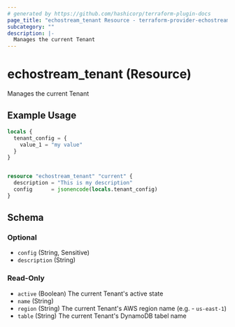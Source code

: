 ```yaml
---
# generated by https://github.com/hashicorp/terraform-plugin-docs
page_title: "echostream_tenant Resource - terraform-provider-echostream"
subcategory: ""
description: |-
  Manages the current Tenant
---
```


# echostream_tenant (Resource)

Manages the current Tenant

## Example Usage

```terraform
locals {
  tenant_config = {
    value_1 = "my value"
  }
}


resource "echostream_tenant" "current" {
  description = "This is my description"
  config      = jsonencode(locals.tenant_config)
}
```

<!-- schema generated by tfplugindocs -->
## Schema

### Optional

- `config` (String, Sensitive)
- `description` (String)

### Read-Only

- `active` (Boolean) The current Tenant's active state
- `name` (String)
- `region` (String) The current Tenant's AWS region name (e.g.  - `us-east-1`)
- `table` (String) The current Tenant's DynamoDB tabel name


